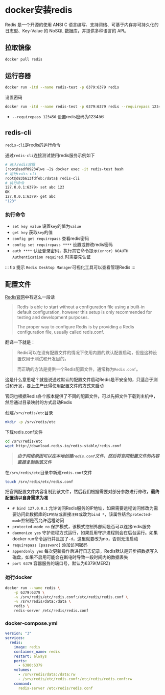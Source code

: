 # docker安装redis

Redis 是一个开源的使用 ANSI C 语言编写、支持网络、可基于内存亦可持久化的日志型、Key-Value 的 NoSQL 数据库，并提供多种语言的 API。

## 拉取镜像

```bash
docker pull redis
```

## 运行容器

```bash
docker run -itd --name redis-test -p 6379:6379 redis
```

设置密码

```bash
docker run -itd --name redis-test -p 6379:6379 redis --requirepass 123456
```

* `--requirepass 123456` 设置redis密码为123456

## redis-cli

`redis-cli`是redis的运行命令

通过`redis-cli`连接测试使用redis服务示例如下
  
```bash
# 进入redis容器
[root@sadf09234lwe ~]$ docker exec -it redis-test bash
# 运行redis-cli
root@d83b613fdfeb:/data$ redis-cli
# 执行命令
127.0.0.1:6379> set abc 123
OK
127.0.0.1:6379> get abc
"123"
```

### 执行命令

* `set key value` 设置`key`的值为`value`
* `get key` 获取`key`的值
* `config get requirepass` 查看redis密码
* `config set requirepass ****` 设置或修改redis密码
* `auth ****` 认证登录密码，执行其它命令提示`(error) NOAUTH Authentication required.`时需要先认证

::: tip 提示
`Redis Desktop Manager`可视化工具可以查看管理Redis
:::

## 配置文件

[Redis官网](https://redis.io/topics/config)中有这么一段话

> Redis is able to start without a configuration file using a built-in default configuration, however this setup is only recommended for testing and development purposes.
>
> The proper way to configure Redis is by providing a Redis configuration file, usually called redis.conf.

翻译一下就是：

> Redis可以在没有配置文件的情况下使用内置的默认配置启动，但是这种设置仅用于测试和开发目的。
>
> 而正确的方法是提供一个Redis配置文件，通常称为`Redis.conf`。

这是什么意思呢？就是说通过默认的配置文件启动Redis是不安全的，只适合于测试和开发，要上生产还得使用配置文件的方式来启动

官网也根据Redis各个版本提供了不同的配置文件，可以先把文件下载到主机中，然后通过目录映射的方式启动Redis

创建`/srv/redis/etc`目录

```bash
mkdir -p /srv/redis/etc
```

下载redis.conf文件

```bash
cd /srv/redis/etc
wget http://download.redis.io/redis-stable/redis.conf
```

> ***由于网络原因可以在本地创建`redis.conf`文件，然后将官网配置文件的内容直接复制到该文件***

在`/srv/redis/etc`目录中新建`redis.conf`文件

```bash
touch /srv/redis/etc/redis.conf
```

把官网配置文件内容复制到该文件，然后我们根据需要对部分参数进行修改，**最终配置请以自身需求为准**

* `# bind 127.0.0.1` 允许访问Redis服务的IP地址，如果需要远程访问修改为需要访问此数据库的`IP地址`或直接`注释`或改为`bind *`，该属性结合`protected-mode`控制是否允许远程访问
* `protected-mode no` 保护模式，该模式控制外部网是否可以连接redis服务
* `daemonize yes` 守护进程方式运行，如果启用守护进程则会在后台运行。如果docker run命令运行并且加了`-d`，这里就要改为no，否则无法启动
* `requirepass [password]` 添加访问密码
* `appendonly yes` 每次更新操作后进行日志记录，Redis默认是异步把数据写入磁盘，如果不启用可能会在断电时导致一段时间内的数据丢失
* `port 6379` 容器服务的端口号，默认为6379(MERZ)

### 运行docker

```bash
docker run --name redis \
    -p 6379:6379 \
    -v /srv/redis/etc/redis.conf:/etc/redis/redis.conf \
    -v /srv/redis/data:/data \
    redis \
    redis-server /etc/redis/redis.conf
```

### docker-compose.yml

```yaml
version: "3"
services:
  redis:
    image: redis
    container_name: redis
    restart: always
    ports:
      - 6380:6379
    volumes:
      - /srv/redis/data:/data:rw
      - /srv/redis/etc/redis.conf:/etc/redis/redis.conf:rw
    command:
      redis-server /etc/redis/redis.conf
```

